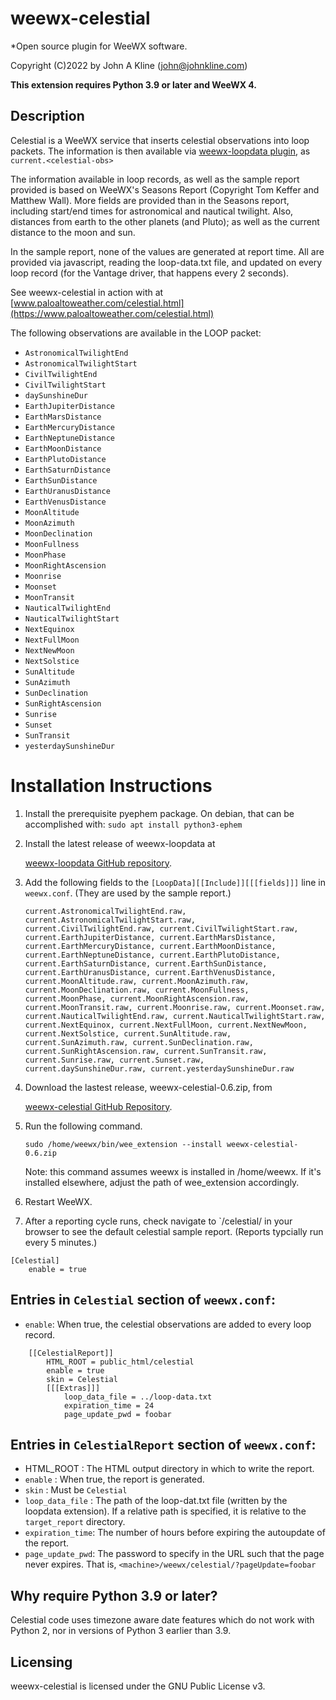 # weewx-celestial
*Open source plugin for WeeWX software.

Copyright (C)2022 by John A Kline (john@johnkline.com)

**This extension requires Python 3.9 or later and WeeWX 4.**


## Description

Celestial is a WeeWX service that inserts celestial observations into loop packets.
The information is then available via
[weewx-loopdata plugin](https://github.com/chaunceygardiner/weewx-loopdata), as `current.<celestial-obs>`

The information available in loop records, as well as the sample report provided is based on WeeWX's
Seasons Report (Copyright Tom Keffer and Matthew Wall).  More fields are provided than in the Seasons
report, including start/end times for astronomical and nautical twilight.  Also, distances from earth to
the other planets (and Pluto); as well as the current distance to the moon and sun.

In the sample report, none of the values are generated at report time.  All are provided via javascript,
reading the loop-data.txt file, and updated on every loop record (for the Vantage driver, that happens
every 2 seconds).

See weewx-celestial in action with at
[www.paloaltoweather.com/celestial.html](https://www.paloaltoweather.com/celestial.html)

The following observations are available in the LOOP packet:

- `AstronomicalTwilightEnd`
- `AstronomicalTwilightStart`
- `CivilTwilightEnd`
- `CivilTwilightStart`
- `daySunshineDur`
- `EarthJupiterDistance`
- `EarthMarsDistance`
- `EarthMercuryDistance`
- `EarthNeptuneDistance`
- `EarthMoonDistance`
- `EarthPlutoDistance`
- `EarthSaturnDistance`
- `EarthSunDistance`
- `EarthUranusDistance`
- `EarthVenusDistance`
- `MoonAltitude`
- `MoonAzimuth`
- `MoonDeclination`
- `MoonFullness`
- `MoonPhase`
- `MoonRightAscension`
- `Moonrise`
- `Moonset`
- `MoonTransit`
- `NauticalTwilightEnd`
- `NauticalTwilightStart`
- `NextEquinox`
- `NextFullMoon`
- `NextNewMoon`
- `NextSolstice`
- `SunAltitude`
- `SunAzimuth`
- `SunDeclination`
- `SunRightAscension`
- `Sunrise`
- `Sunset`
- `SunTransit`
- `yesterdaySunshineDur`

# Installation Instructions

1. Install the prerequisite pyephem package.  On debian, that can be accomplished with:
   `sudo apt install python3-ephem` 

1. Install the latest release of weewx-loopdata at

   [weewx-loopdata GitHub repository](https://github.com/chaunceygardiner/weewx-loopdata).

1. Add the following fields to the `[LoopData][[Include]][[[fields]]]` line in `weewx.conf`.  (They are used by the sample report.)

   `current.AstronomicalTwilightEnd.raw, current.AstronomicalTwilightStart.raw, current.CivilTwilightEnd.raw, current.CivilTwilightStart.raw, current.EarthJupiterDistance, current.EarthMarsDistance, current.EarthMercuryDistance, current.EarthMoonDistance, current.EarthNeptuneDistance, current.EarthPlutoDistance, current.EarthSaturnDistance, current.EarthSunDistance, current.EarthUranusDistance, current.EarthVenusDistance, current.MoonAltitude.raw, current.MoonAzimuth.raw, current.MoonDeclination.raw, current.MoonFullness, current.MoonPhase, current.MoonRightAscension.raw, current.MoonTransit.raw, current.Moonrise.raw, current.Moonset.raw, current.NauticalTwilightEnd.raw, current.NauticalTwilightStart.raw, current.NextEquinox, current.NextFullMoon, current.NextNewMoon, current.NextSolstice, current.SunAltitude.raw, current.SunAzimuth.raw, current.SunDeclination.raw, current.SunRightAscension.raw, current.SunTransit.raw, current.Sunrise.raw, current.Sunset.raw, current.daySunshineDur.raw, current.yesterdaySunshineDur.raw`

1. Download the lastest release, weewx-celestial-0.6.zip, from

   [weewx-celestial GitHub Repository](https://github.com/chaunceygardiner/weewx-celestial).

1. Run the following command.

   `sudo /home/weewx/bin/wee_extension --install weewx-celestial-0.6.zip`

   Note: this command assumes weewx is installed in /home/weewx.  If it's installed
   elsewhere, adjust the path of wee_extension accordingly.

1. Restart WeeWX.

1. After a reporting cycle runs, check navigate to `<weewx-url>/celestial/ in your browser
   to see the default celestial sample report. (Reports typcially run every 5 minutes.)

```
[Celestial]
    enable = true
```

## Entries in `Celestial` section of `weewx.conf`:
 * `enable`: When true, the celestial observations are added to every loop record.

```
    [[CelestialReport]]
        HTML_ROOT = public_html/celestial
        enable = true
        skin = Celestial
        [[[Extras]]]
            loop_data_file = ../loop-data.txt
            expiration_time = 24
            page_update_pwd = foobar
```

## Entries in `CelestialReport` section of `weewx.conf`:
 * HTML_ROOT        : The HTML output directory in which to write the report.
 * `enable`         : When true, the report is generated.
 * `skin`           : Must be `Celestial`
 * `loop_data_file` : The path of the loop-dat.txt file (written by the loopdata extension).
                      If a relative path is specified, it is relative to the
                     `target_report` directory.
 * `expiration_time`: The number of hours before expiring the autoupdate of the report.
 * `page_update_pwd`: The password to specify in the URL such that the page never expires.
                      That is, `<machine>/weewx/celestial/?pageUpdate=foobar`


## Why require Python 3.9 or later?

Celestial code uses timezone aware date features which do not work with Python 2, nor in
versions of Python 3 earlier than 3.9.


## Licensing

weewx-celestial is licensed under the GNU Public License v3.
